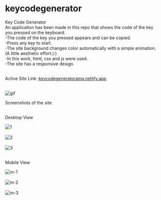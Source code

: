 # keycodegenerator
Key Code Generator<br>
An application has been made in this repo that shows the code of the key you pressed on the keyboard.<br>
-The code of the key you pressed appears and can be copied.<br>
-Press any key to start.<br>
-The site background changes color automatically with a simple animation.(A little aesthetic effort.):)<br>
-In this work, html, css and js were used.<br>
-The site has a responsive design.<br><br>

Active Site Link: [keycodegeneratorama.netlify.app](https://keycodegeneratorama.netlify.app/)  <br><br>


![gif](https://media0.giphy.com/media/Vfz6T1y9pYwH4ERhfV/giphy.gif)


Screenshots of the site<br><br>

Desktop View<br>

![1](https://github.com/ahmetmetinarslan/keycodegenerator/blob/main/Key%20Code%20Generator/Site%20Screen%20img/1.png?raw=true)<br><br>
![2](https://github.com/ahmetmetinarslan/keycodegenerator/blob/main/Key%20Code%20Generator/Site%20Screen%20img/2.png?raw=true)<br><br>
![3](https://github.com/ahmetmetinarslan/keycodegenerator/blob/main/Key%20Code%20Generator/Site%20Screen%20img/3.png?raw=true)<br><br>

Mobile View<br> 

![m-1](https://github.com/ahmetmetinarslan/keycodegenerator/blob/main/Key%20Code%20Generator/Site%20Screen%20img/m-1.png?raw=true)<br><br>
![m-2](https://github.com/ahmetmetinarslan/keycodegenerator/blob/main/Key%20Code%20Generator/Site%20Screen%20img/m-2.png?raw=true)<br><br>
![m-3](https://github.com/ahmetmetinarslan/keycodegenerator/blob/main/Key%20Code%20Generator/Site%20Screen%20img/m-3.png?raw=true)<br><br>
